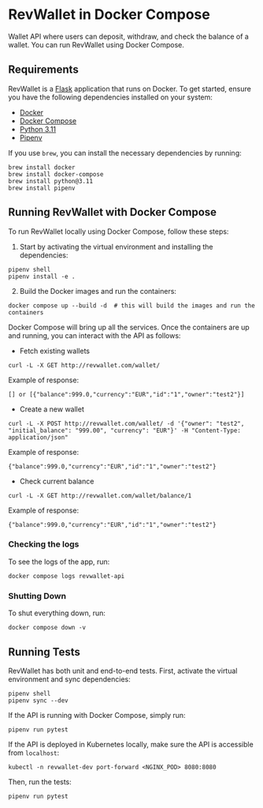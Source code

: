 # RevWallet in Docker Compose
Wallet API where users can deposit, withdraw, and check the balance of a wallet. You can run RevWallet using Docker Compose.

## Requirements
RevWallet is a [Flask](https://flask.palletsprojects.com/en/3.0.x/) application that runs on Docker. To get started, ensure you have the following dependencies installed on your system:
- [Docker](https://docs.docker.com/guides/getting-started/)
- [Docker Compose](https://docs.docker.com/compose/gettingstarted/)
- [Python 3.11](https://www.python.org/downloads/)
- [Pipenv](https://pipenv.pypa.io/en/latest/)

If you use `brew`, you can install the necessary dependencies by running:
```
brew install docker
brew install docker-compose
brew install python@3.11
brew install pipenv
```

## Running RevWallet with Docker Compose
To run RevWallet locally using Docker Compose, follow these steps:

1. Start by activating the virtual environment and installing the dependencies:
```
pipenv shell
pipenv install -e .
```
2. Build the Docker images and run the containers:
```
docker compose up --build -d  # this will build the images and run the containers
```

Docker Compose will bring up all the services. Once the containers are up and running, you can interact with the API as follows:

- Fetch existing wallets
```
curl -L -X GET http://revwallet.com/wallet/
```
Example of response: 
```
[] or [{"balance":999.0,"currency":"EUR","id":"1","owner":"test2"}]
```

- Create a new wallet
```
curl -L -X POST http://revwallet.com/wallet/ -d '{"owner": "test2", "initial_balance": "999.00", "currency": "EUR"}' -H "Content-Type: application/json"
```
Example of response: 
```
{"balance":999.0,"currency":"EUR","id":"1","owner":"test2"}
```

- Check current balance
```
curl -L -X GET http://revwallet.com/wallet/balance/1
```
Example of response: 
```
{"balance":999.0,"currency":"EUR","id":"1","owner":"test2"}
```

### Checking the logs
To see the logs of the app, run:
```
docker compose logs revwallet-api
```

### Shutting Down
To shut everything down, run:
```
docker compose down -v
```

## Running Tests
RevWallet has both unit and end-to-end tests. First, activate the virtual environment and sync dependencies:
```
pipenv shell
pipenv sync --dev
```

If the API is running with Docker Compose, simply run:
```
pipenv run pytest
```

If the API is deployed in Kubernetes locally, make sure the API is accessible from `localhost`:
```
kubectl -n revwallet-dev port-forward <NGINX_POD> 8080:8080
```

Then, run the tests:
```
pipenv run pytest
```
